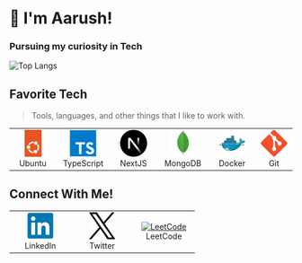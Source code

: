 <h1 align="left">👋 I'm Aarush!</h1>
<h3 align="left">Pursuing my curiosity in Tech</h3>

![Top Langs](https://github-readme-stats.vercel.app/api/top-langs/?username=senaarush&layout=compact&hide=html,scss,css&theme=transparent)

<h2 align="left">Favorite Tech</h2>

> Tools, languages, and other things that I like to work with.

<table>
  <tr>
    <td align="center" width="96">
        <img src="./img/ubuntu-original.svg" width="48" height="48" alt="Ubuntu" />
      <br>Ubuntu
    </td>
    <td align="center" width="96">
        <img src="./img/typescript-original.svg" width="48" height="48" alt="TypeScript" />
      <br>TypeScript
    </td>
    <td align="center" width="96">
        <img src="./img/nextjs-original.svg" width="48" height="48" alt="NextJS" />
      <br>NextJS
    </td>
    <td align="center" width="96">
        <img src="./img/mongodb-original.svg" width="48" height="48" alt="MongoDB" />
      <br>MongoDB
    </td>
    <td align="center" width="96"> 
        <img src="./img/docker-original.svg" width="48" height="48" alt="Docker" />
      <br>Docker
    </td>
    <td align="center" width="96">
        <img src="./img/git-original.svg" width="48" height="48" alt="Git" />
        <br>Git
    </td>
  </tr>
</table>

<h2 align="left">Connect With Me!</h2>

<table>
  <tr>
    <td align="center" width="96">
     <a href="https://www.linkedin.com/in/senaarush/">
        <img src="./img/linkedin-original.svg" width="48" height="48" alt="LinkedIn" />
      </a>
      <br>LinkedIn
    </td>
    <td align="center" width="96">
      <a href="https://twitter.com/senaarush">
        <img src="./img/twitter-original.svg" width="48" height="48" alt="Twitter" />
      </a>
      <br>Twitter
    </td>
    <td align="center" width="96">
      <a href="https://leetcode.com/u/SenAarush/">
        <img src="https://raw.githubusercontent.com/rahuldkjain/github-profile-readme-generator/master/src/images/icons/Social/leet-code.svg" width="44" height="44" alt="LeetCode" />
      </a>
      <br>LeetCode
    </td>
  </tr>
</table>
